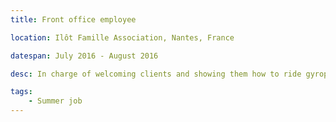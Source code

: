 ```yaml
---
title: Front office employee

location: Ilôt Famille Association, Nantes, France

datespan: July 2016 - August 2016

desc: In charge of welcoming clients and showing them how to ride gyropodes and 3 wheeled-bikes, in order to rent them safely. Also in charge of accounting and equipment management.

tags:
    - Summer job
---
```


